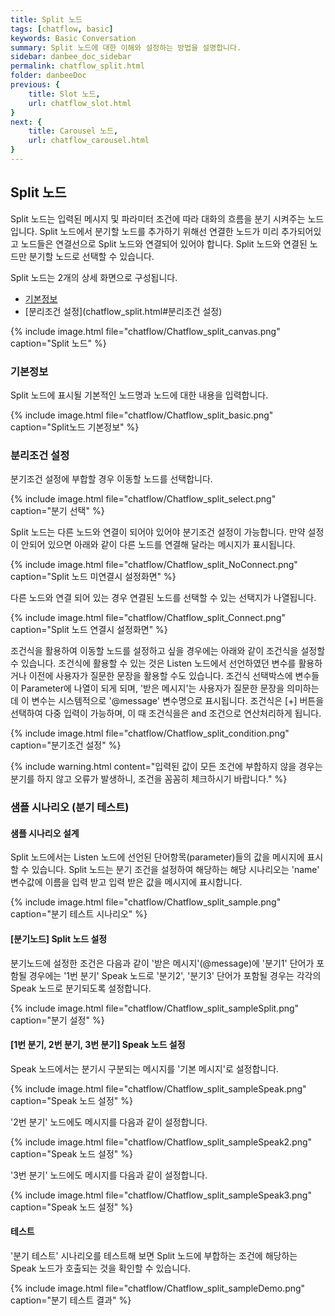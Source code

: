 ```yaml
---
title: Split 노드 
tags: [chatflow, basic]
keywords: Basic Conversation
summary: Split 노드에 대한 이해와 설정하는 방법을 설명합니다.
sidebar: danbee_doc_sidebar
permalink: chatflow_split.html
folder: danbeeDoc
previous: {
    title: Slot 노드,
    url: chatflow_slot.html
}
next: {
    title: Carousel 노드,
    url: chatflow_carousel.html
}
---
```


## Split 노드

Split 노드는 입력된 메시지 및 파라미터 조건에 따라 대화의 흐름을 분기 시켜주는 노드입니다. Split 노드에서 분기할 노드를 추가하기 위해선 연결한 노드가 미리 추가되어있고 노드들은 연결선으로 Split 노드와 연결되어 있어야 합니다. Split 노드와 연결된 노드만 분기할 노드로 선택할 수 있습니다.


Split 노드는 2개의 상세 화면으로 구성됩니다.
- [기본정보](chatflow_split.html#기본정보)
- [분리조건 설정](chatflow_split.html#분리조건 설정)

{% include image.html file="chatflow/Chatflow_split_canvas.png"  caption="Split 노드" %}


### 기본정보

Split 노드에 표시될 기본적인 노드명과 노드에 대한 내용을 입력합니다.

{% include image.html file="chatflow/Chatflow_split_basic.png"  caption="Split노드 기본정보" %}

### 분리조건 설정 

분기조건 설정에 부합할 경우 이동할 노드를 선택합니다. 

{% include image.html file="chatflow/Chatflow_split_select.png"  caption="분기 선택" %}

Split 노드는 다른 노드와 연결이 되어야 있어야 분기조건 설정이 가능합니다. 만약 설정이 안되어 있으면 아래와 같이 다른 노드를 연결해 달라는 메시지가 표시됩니다.

{% include image.html file="chatflow/Chatflow_split_NoConnect.png"  caption="Split 노드 미연결시 설정화면" %}

다른 노드와 연결 되어 있는 경우 연결된 노드를 선택할 수 있는 선택지가 나열됩니다. 

{% include image.html file="chatflow/Chatflow_split_Connect.png"  caption="Split 노드 연결시 설정화면" %}

조건식을 활용하여 이동할 노드를 설정하고 싶을 경우에는 아래와 같이 조건식을 설정할 수 있습니다. 
조건식에 활용할 수 있는 것은 Listen 노드에서 선언하였던 변수를 활용하거나 이전에 사용자가 질문한 문장을 활용할 수도 있습니다. 
조건식 선택박스에 변수들이 Parameter에 나열이 되게 되며, '받은 메시지'는 사용자가 질문한 문장을 의미하는데 이 변수는 시스템적으로 '@message' 변수명으로 표시됩니다.
조건식은 [+] 버튼을 선택하여 다중 입력이 가능하며, 이 때 조건식을은 and 조건으로 연산처리하게 됩니다. 

{% include image.html file="chatflow/Chatflow_split_condition.png"  caption="분기조건 설정" %}

{% include warning.html content="입력된 값이 모든 조건에 부합하지 않을 경우는 분기를 하지 않고 오류가 발생하니, 조건을 꼼꼼히 체크하시기 바랍니다." %}

### 샘플 시나리오 (분기 테스트)

#### 샘플 시나리오 설계

Split 노드에서는 Listen 노드에 선언된 단어항목(parameter)들의 값을 메시지에 표시할 수 있습니다. 
Split 노드는 분기 조건을 설정하여 해당하는 
해당 시나리오는 'name' 변수값에 이름을 입력 받고 입력 받은 값을 메시지에 표시합니다.

{% include image.html file="chatflow/Chatflow_split_sample.png"  caption="분기 테스트 시나리오" %}

#### [분기노드] Split 노드 설정

분기노드에 설정한 조건은 다음과 같이 '받은 메시지'(@message)에 '분기1' 단어가 포함될 경우에는 '1번 분기' Speak 노드로 '분기2', '분기3' 단어가 포함될 경우는 각각의 Speak 노드로 분기되도록 설정합니다. 

{% include image.html file="chatflow/Chatflow_split_sampleSplit.png"  caption="분기 설정" %}

#### [1번 분기, 2번 분기, 3번 분기] Speak 노드 설정

Speak 노드에서는 분기시 구분되는 메시지를 '기본 메시지'로 설정합니다. 

{% include image.html file="chatflow/Chatflow_split_sampleSpeak.png"  caption="Speak 노드 설정" %}

'2번 분기' 노드에도 메시지를 다음과 같이 설정합니다.

{% include image.html file="chatflow/Chatflow_split_sampleSpeak2.png"  caption="Speak 노드 설정" %}

'3번 분기' 노드에도 메시지를 다음과 같이 설정합니다.

{% include image.html file="chatflow/Chatflow_split_sampleSpeak3.png"  caption="Speak 노드 설정" %}

#### 테스트

'분기 테스트' 시나리오를 테스트해 보면 Split 노드에 부합하는 조건에 해당하는 Speak 노드가 호출되는 것을 확인할 수 있습니다. 

{% include image.html file="chatflow/Chatflow_split_sampleDemo.png"  caption="분기 테스트 결과" %}

